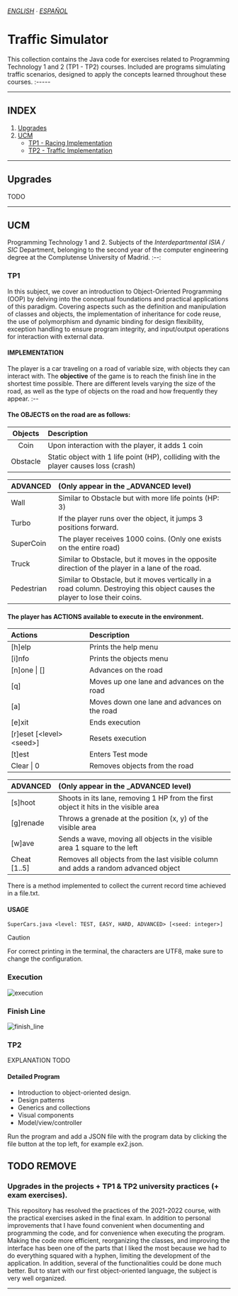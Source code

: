 *[ENGLISH](README.md) ∙ [ESPAÑOL](https://github.com/Danipiza/Traffic_Simulator/blob/main/.Others/README_ESP.md)*

# Traffic Simulator

This collection contains the Java code for exercises related to Programming Technology 1 and 2 (TP1 - TP2) courses. Included are programs simulating traffic scenarios, designed to apply the concepts learned throughout these courses.
:-----

---

## INDEX
1. [Upgrades](#upgrades)
2. [UCM](#ucm)
    - [TP1 - Racing Implementation](#tp1)
    - [TP2 - Traffic Implementation](#tp2)

---

## Upgrades
TODO

---

## UCM

Programming Technology 1 and 2. Subjects of the _Interdepartmental ISIA / SIC_ Department, belonging to the second year of the computer engineering degree at the Complutense University of Madrid.
:--:

### TP1
In this subject, we cover an introduction to Object-Oriented Programming (OOP) by delving into the conceptual foundations and practical applications of this paradigm. Covering aspects such as the definition and manipulation of classes and objects, the implementation of inheritance for code reuse, the use of polymorphism and dynamic binding for design flexibility, exception handling to ensure program integrity, and input/output operations for interaction with external data.

#### IMPLEMENTATION

The player is a car traveling on a road of variable size, with objects they can interact with. The **objective** of the game is to reach the finish line in the shortest time possible. There are different levels varying the size of the road, as well as the type of objects on the road and how frequently they appear.
:--

#### The OBJECTS on the road are as follows:
| Objects | Description |
| :---: | :--- |
| Coin | Upon interaction with the player, it adds 1 coin |
| Obstacle | Static object with 1 life point (HP), colliding with the player causes loss (crash) |

| ADVANCED | (Only appear in the _ADVANCED level)  |
| :--- | :--- |
| Wall | Similar to Obstacle but with more life points (HP: 3) |
| Turbo | If the player runs over the object, it jumps 3 positions forward. |
| SuperCoin | The player receives 1000 coins. (Only one exists on the entire road) |
| Truck | Similar to Obstacle, but it moves in the opposite direction of the player in a lane of the road.  |
| Pedestrian | Similar to Obstacle, but it moves vertically in a road column. Destroying this object causes the player to lose their coins. |

#### The player has ACTIONS available to execute in the environment.
| Actions | Description |
| :--- | :--- |
| [h]elp | Prints the help menu |
| [i]nfo | Prints the objects menu |
| [n]one \| [] | Advances on the road |
| [q] | Moves up one lane and advances on the road |
| [a] | Moves down one lane and advances on the road |
| [e]xit | Ends execution |
| [r]eset [\<level\> \<seed\>] | Resets execution |
| [t]est| Enters Test mode|
| Clear \| 0 | Removes objects from the road|

| ADVANCED | (Only appear in the _ADVANCED level)  |
| :--- | :--- |
| [s]hoot | Shoots in its lane, removing 1 HP from the first object it hits in the visible area |
| [g]renade | Throws a grenade at the position (x, y) of the visible area |
| [w]ave | Sends a wave, moving all objects in the visible area 1 square to the left |
| Cheat [1..5] | Removes all objects from the last visible column and adds a random advanced object |


There is a method implemented to collect the current record time achieved in a file.txt.

#### USAGE
```SuperCars.java <level: TEST, EASY, HARD, ADVANCED> [<seed: integer>]```

> [!CAUTION]
> For correct printing in the terminal, the characters are UTF8, make sure to change the configuration.

### Execution
![execution](https://github.com/Danipiza/Traffic_Simulator/assets/98972125/8f7d5cac-1e82-457d-aac6-acdbcae633c4)

### Finish Line
![finish_line](https://github.com/Danipiza/Traffic_Simulator/assets/98972125/6bb696f4-708a-419f-8bef-9481e7455480)

### TP2

EXPLANATION TODO

#### Detailed Program
- Introduction to object-oriented design.
- Design patterns
- Generics and collections
- Visual components
- Model/view/controller

Run the program and add a JSON file with the program data by clicking the file button at the top left, for example ex2.json.

## TODO REMOVE

### Upgrades in the projects + TP1 & TP2 university practices (+ exam exercises).
This repository has resolved the practices of the 2021-2022 course, with the practical exercises asked in the final exam.
In addition to personal improvements that I have found convenient when documenting and programming the code, and for convenience when executing the program.
Making the code more efficient, reorganizing the classes, and improving the interface has been one of the parts that I liked the most because we had to do
everything squared with a hyphen, limiting the development of the application. In addition, several of the functionalities could be done much better.
But to start with our first object-oriented language, the subject is very well organized.

---
